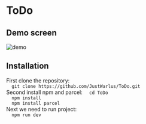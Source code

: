 # ToDo
## Demo screen
![demo](https://drive.google.com/uc?export=view&id=1fdRscIuxTJ-FdRynMNdbRpBuh_YayboE)
## Installation
First clone the repository:  
`  
git clone https://github.com/JustWarlus/ToDo.git  
`  
Second install npm and parcel: 
`  
cd ToDo  
`  
`  
npm install  
`  
`  
npm install parcel  
`  
Next we need to run project:  
`  
npm run dev  
`  


